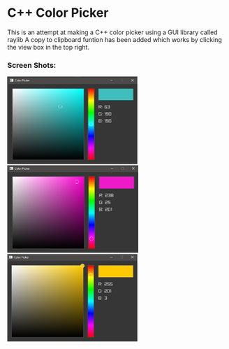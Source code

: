 # C++ Color Picker
This is an attempt at making a C++ color picker using a GUI library called raylib
A copy to clipboard funtion has been added which works by clicking the view box in the top right.

### Screen Shots:
<img src = "/images/img (1).png" height = "200" >

<img src = "/images/img (2).png" height = "200" >

<img src = "/images/img (3).png" height = "200" >
